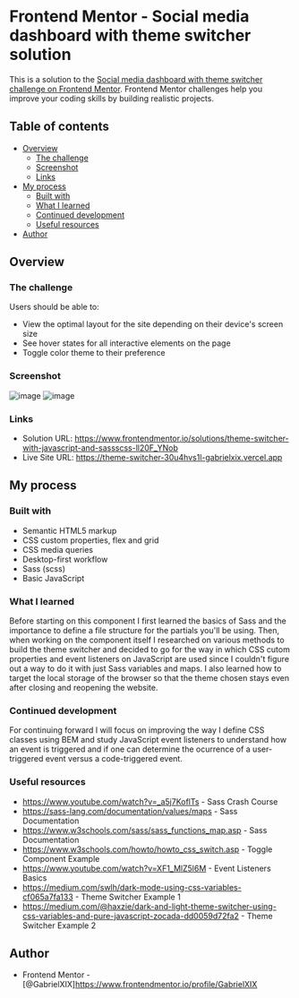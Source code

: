 # Frontend Mentor - Social media dashboard with theme switcher solution

This is a solution to the [Social media dashboard with theme switcher challenge on Frontend Mentor](https://www.frontendmentor.io/challenges/social-media-dashboard-with-theme-switcher-6oY8ozp_H). Frontend Mentor challenges help you improve your coding skills by building realistic projects. 

## Table of contents

- [Overview](#overview)
  - [The challenge](#the-challenge)
  - [Screenshot](#screenshot)
  - [Links](#links)
- [My process](#my-process)
  - [Built with](#built-with)
  - [What I learned](#what-i-learned)
  - [Continued development](#continued-development)
  - [Useful resources](#useful-resources)
- [Author](#author)

## Overview

### The challenge

Users should be able to:

- View the optimal layout for the site depending on their device's screen size
- See hover states for all interactive elements on the page
- Toggle color theme to their preference

### Screenshot

![image](https://user-images.githubusercontent.com/65438145/178389349-2457688e-7fbe-4936-8d91-1d31daea552f.png)
![image](https://user-images.githubusercontent.com/65438145/178389369-7f8cca40-a84f-48db-9849-6027d9d8a001.png)

### Links

- Solution URL: https://www.frontendmentor.io/solutions/theme-switcher-with-javascript-and-sassscss-ll20F_YNob
- Live Site URL: https://theme-switcher-30u4hvs1l-gabrielxix.vercel.app

## My process

### Built with

- Semantic HTML5 markup
- CSS custom properties, flex and grid
- CSS media queries
- Desktop-first workflow
- Sass (scss)
- Basic JavaScript

### What I learned

Before starting on this component I first learned the basics of Sass and the importance to define a file structure for the partials you'll be using. Then, when working on the component itself I researched on various methods to build the theme switcher and decided to go for the way in which CSS cutom properties and event listeners on JavaScript are used since I couldn't figure out a way to do it with just Sass variables and maps. I also learned how to target the local storage of the browser so that the theme chosen stays even after closing and reopening the website.

### Continued development

For continuing forward I will focus on improving the way I define CSS classes using BEM and study JavaScript event listeners to understand how an event is triggered and if one can determine the ocurrence of a user-triggered event versus a code-triggered event. 

### Useful resources

- https://www.youtube.com/watch?v=_a5j7KoflTs - Sass Crash Course
- https://sass-lang.com/documentation/values/maps - Sass Documentation
- https://www.w3schools.com/sass/sass_functions_map.asp - Sass Documentation
- https://www.w3schools.com/howto/howto_css_switch.asp - Toggle Component Example
- https://www.youtube.com/watch?v=XF1_MlZ5l6M - Event Listeners Basics
- https://medium.com/swlh/dark-mode-using-css-variables-cf065a7fa133 - Theme Switcher Example 1
- https://medium.com/@haxzie/dark-and-light-theme-switcher-using-css-variables-and-pure-javascript-zocada-dd0059d72fa2 - Theme Switcher Example 2

## Author

- Frontend Mentor - [@GabrielXIX]https://www.frontendmentor.io/profile/GabrielXIX

